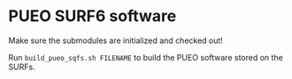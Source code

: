 # PUEO SURF6 software

Make sure the submodules are initialized and checked out!

Run ``build_pueo_sqfs.sh FILENAME`` to build the PUEO software
stored on the SURFs.